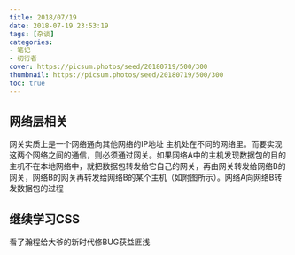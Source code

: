 ```yaml
---
title: 2018/07/19
date: 2018-07-19 23:53:19
tags: [杂谈]
categories: 
- 笔记
- 初行者
cover: https://picsum.photos/seed/20180719/500/300
thumbnail: https://picsum.photos/seed/20180719/500/300
toc: true
---
```

<!-- more -->
## 网络层相关
网关实质上是一个网络通向其他网络的IP地址
主机处在不同的网络里。而要实现这两个网络之间的通信，则必须通过网关。如果网络A中的主机发现数据包的目的主机不在本地网络中，就把数据包转发给它自己的网关，再由网关转发给网络B的网关，网络B的网关再转发给网络B的某个主机（如附图所示）。网络A向网络B转发数据包的过程

## 继续学习CSS
看了瀚程给大爷的新时代修BUG获益匪浅
